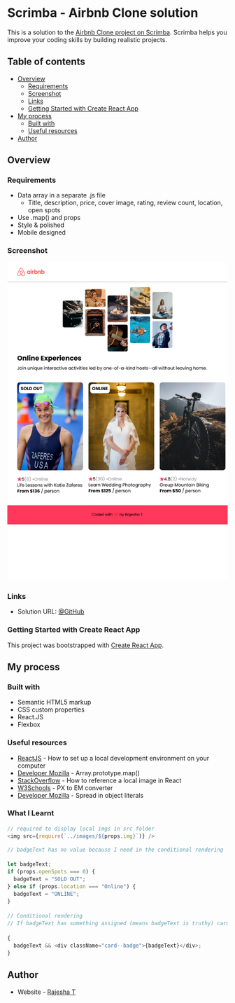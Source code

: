 # Scrimba - Airbnb Clone solution

This is a solution to the [Airbnb Clone project on Scrimba](https://scrimba.com/learn/learnjavascript/). Scrimba helps you improve your coding skills by building realistic projects.

## Table of contents

- [Overview](#overview)
  - [Requirements](#requirements)
  - [Screenshot](#screenshot)
  - [Links](#links)
  - [Getting Started with Create React App](#getting-started-with-create-react-app)
- [My process](#my-process)
  - [Built with](#built-with)
  - [Useful resources](#useful-resources)
- [Author](#author)

## Overview

### Requirements

- Data array in a separate .js file
  - Title, description, price, cover image, rating, review count, location, open spots
- Use .map() and props
- Style & polished
- Mobile designed

### Screenshot

![screenshot](/src/screenshots/screenshot.png)

### Links

- Solution URL: [@GitHub](https://github.com/RajeshxD/airbnb-clone)

### Getting Started with Create React App

This project was bootstrapped with [Create React App](https://github.com/facebook/create-react-app).

## My process

### Built with

- Semantic HTML5 markup
- CSS custom properties
- React.JS
- Flexbox

### Useful resources

- [ReactJS](https://reactjs.org/tutorial/tutorial.html) - How to set up a local development environment on your computer
- [Developer Mozilla](https://developer.mozilla.org/en-US/docs/Web/JavaScript/Reference/Global_Objects/Array/map) - Array.prototype.map()
- [StackOverflow](https://stackoverflow.com/questions/39999367/how-do-i-reference-a-local-image-in-react) - How to reference a local image in React
- [W3Schools](https://www.w3schools.com/tags/ref_pxtoemconversion.asp) - PX to EM converter
- [Developer Mozilla](https://developer.mozilla.org/en-US/docs/Web/JavaScript/Reference/Operators/Spread_syntax#spread_in_object_literals) - Spread in object literals

### What I Learnt

```js
// required to display local imgs in src folder
<img src={require(`../images/${props.img}`)} />
```

```js
// badgeText has no value because I need in the conditional rendering

let badgeText;
if (props.openSpots === 0) {
  badgeText = "SOLD OUT";
} else if (props.location === "Online") {
  badgeText = "ONLINE";
}

// Conditional rendering
// If badgeText has something assigned (means badgeText is truthy) card--badge div will be displayed corrisponding badgeText

{
  badgeText && <div className="card--badge">{badgeText}</div>;
}
```

## Author

- Website - [Rajesha T](https://rajesha.netlify.app/)
